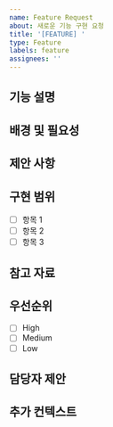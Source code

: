 ```yaml
---
name: Feature Request
about: 새로운 기능 구현 요청
title: '[FEATURE] '
type: Feature
labels: feature
assignees: ''
---
```


## 기능 설명

<!-- 구현하고자 하는 기능을 명확하게 설명해주세요 -->

## 배경 및 필요성

<!-- 왜 이 기능이 필요한지 설명해주세요 -->

## 제안 사항

<!-- 기능 구현 방법에 대한 제안이 있다면 작성해주세요 -->

## 구현 범위

<!-- 이 기능에 포함될 세부 항목들을 체크리스트로 작성해주세요 -->

- [ ] 항목 1
- [ ] 항목 2
- [ ] 항목 3

## 참고 자료

<!-- 관련 문서, 링크, 스크린샷 등을 추가해주세요 -->

## 우선순위

<!-- 우선순위를 선택해주세요 -->

- [ ] High
- [ ] Medium
- [ ] Low

## 담당자 제안

<!-- 담당자를 제안해주세요 (선택사항) -->
<!-- @seung-choi, @whlee-pluxity, @yjsun1996, @Nadk-pluxity -->

## 추가 컨텍스트

<!-- 기타 추가 정보가 있다면 작성해주세요 -->
